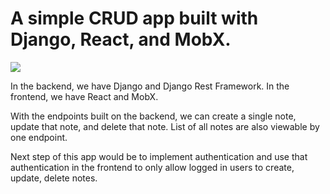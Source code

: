 # A simple CRUD app built with Django, React, and MobX.

![](react_django_mobx_notes_app_1080.gif)

In the backend, we have Django and Django Rest Framework. In the frontend, we have React and MobX. 

With the endpoints built on the backend, we can create a single note, update that note, 
and delete that note. List of all notes are also viewable by one endpoint.

Next step of this app would be to implement authentication and use that authentication in the frontend to only allow 
logged in users to create, update, delete notes.